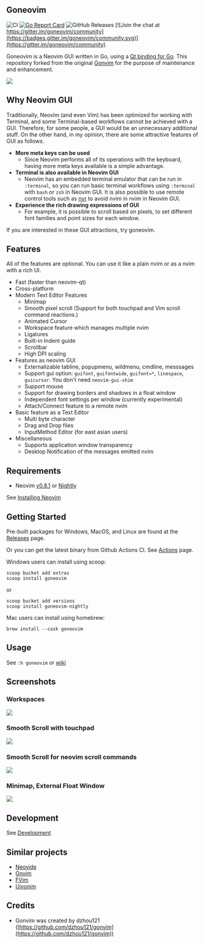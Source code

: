 Goneovim
---

![CI](https://github.com/akiyosi/goneovim/workflows/CI/badge.svg)
[![Go Report Card](https://goreportcard.com/badge/github.com/akiyosi/goneovim)](https://goreportcard.com/report/github.com/akiyosi/goneovim)
![GitHub Releases](https://img.shields.io/github/downloads/akiyosi/goneovim/v0.6.3/total)
[![Join the chat at https://gitter.im/goneovim/community](https://badges.gitter.im/goneovim/community.svg)](https://gitter.im/goneovim/community)

Goneovim is a Neovim GUI written in Go, using a [Qt binding for Go](https://github.com/therecipe/qt).
This repository forked from the original [Gonvim](https://github.com/dzhou121/gonvim) for the purpose of maintenance and enhancement.

![](https://raw.githubusercontent.com/wiki/akiyosi/goneovim/screenshots/goneovim.png)


## Why Neovim GUI

Traditionally, Neovim (and even Vim) has been optimized for working with Terminal, and some Terminal-based workflows cannot be achieved with a GUI. 
Therefore, for some people, a GUI would be an unnecessary additional stuff. 
On the other hand, in my opinion, there are some attractive features of GUI as follows.

* **More meta keys can be used**
  * Since Neovim performs all of its operations with the keyboard, having more meta keys available is a simple advantage.
* **Terminal is also available in Neovim GUI**
  * Neovim has an embedded terminal emulator that can be run in `:terminal`, so you can run basic terminal workflows using `:terminal` with `bash` or `zsh` in Neovim GUI. It is also possible to use remote control tools such as [nvr](https://github.com/mhinz/neovim-remote) to avoid nvim in nvim in Neovim GUI.
* **Experience the rich drawing expressions of GUI**
  * For example, it is possible to scroll based on pixels, to set different font families and point sizes for each window.

If you are interested in these GUI attractions, try goneovim.


## Features

All of the features are optional. You can use it like a plain nvim or as a nvim with a rich UI.

- Fast (faster than neovim-qt)
- Cross-platform
- Modern Text Editor Features
  - Minimap
  - Smooth pixel scroll (Support for both touchpad and Vim scroll command reactions.)
  - Animated Cursor
  - Workspace feature which manages multiple nvim
  - Ligatures
  - Built-in Indent guide
  - Scrollbar
  - High DPI scaling
- Features as neovim GUI
  - Externalizable tabline, popupmenu, wildmenu, cmdline, messsages
  - Support gui option: `guifont`, `guifontwide`, `guifont=*`, `linespace`, `guicursor`. You don't need `neovim-gui-shim`
  - Support mouse
  - Support for drawing borders and shadows in a float window
  - Independent font settings per window (currently experimental)
  - Attach/Connect feature to a remote nvim
- Basic feature as a Text Editor
  - Multi byte character
  - Drag and Drop files
  - InputMethod Editor (for east asian users)
- Miscellaneous
  - Supports application window transparency
  - Desktop Notification of the messages emitted nvim


## Requirements
* Neovim [v0.8.1](https://github.com/neovim/neovim/releases/tag/v0.8.1) or [Nightly](https://github.com/neovim/neovim/releases/tag/nightly)

See [Installing Neovim](https://github.com/neovim/neovim/wiki/Installing-Neovim)


## Getting Started
Pre-built packages for Windows, MacOS, and Linux are found at the [Releases](https://github.com/akiyosi/goneovim/releases) page.

Or you can get the latest binary from Github Actions CI. See [Actions](https://github.com/akiyosi/goneovim/actions) page.

Windows users can install using scoop:

```
scoop bucket add extras
scoop install goneovim
```

or

```
scoop bucket add versions
scoop install goneovim-nightly
```

Mac users can install using homebrew:

`brew install --cask goneovim`


## Usage

See `:h goneovim` or [wiki](https://github.com/akiyosi/goneovim/wiki/Usage)

## Screenshots

### Workspaces
![](https://raw.githubusercontent.com/wiki/akiyosi/goneovim/screenshots/v0.4.10-workspaces.gif)

### Smooth Scroll with touchpad
![](https://raw.githubusercontent.com/wiki/akiyosi/goneovim/screenshots/v0.4.10-smoothscroll-1.gif)

### Smooth Scroll for neovim scroll commands
![](https://raw.githubusercontent.com/wiki/akiyosi/goneovim/screenshots/v0.4.10-smoothscroll-2.gif)

### Minimap, External Float Window
![](https://raw.githubusercontent.com/wiki/akiyosi/goneovim/screenshots/v0.4.10-top.png)


## Development

See [Development](https://github.com/akiyosi/goneovim/blob/master/Development.md)



## Similar projects

* [Neovide](https://github.com/Kethku/neovide)
* [Gnvim](https://github.com/vhakulinen/gnvim)
* [FVim](https://github.com/yatli/fvim)
* [Uivonim](https://github.com/smolck/uivonim)

## Credits

* Gonvim was created by dzhou121 ([https://github.com/dzhou121/gonvim](https://github.com/dzhou121/gonvim))


